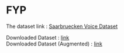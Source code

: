 # FYP

The dataset link : [Saarbruecken Voice Dataset](https://stimmdb.coli.uni-saarland.de/index.php4#target)

Downloaded Dataset : [link](https://drive.google.com/drive/folders/1ySPIR_euebYfpRYWdBbleqGwSpz9o32j?usp=drive_link) \
Downloaded Dataset (Augmented) : [link](https://drive.google.com/drive/folders/12okijAd09EnmWx-7sIotLy-o1plqkaJD?usp=drive_link)
